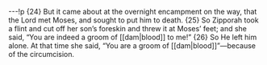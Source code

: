 ---!p
{24} But it came about at the overnight encampment on the way, that the Lord met Moses, and sought to put him to death. {25} So Zipporah took a flint and cut off her son’s foreskin and threw it at Moses’ feet; and she said, “You are indeed a groom of [[dam|blood]] to me!” {26} So He left him alone. At that time she said, “You are a groom of [[dam|blood]]”—because of the circumcision.